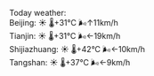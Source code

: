 Today weather:  
Beijing: ☀️   🌡️+31°C 🌬️↑11km/h  
Tianjin: ☀️   🌡️+31°C 🌬️←19km/h  
Shijiazhuang: ☀️   🌡️+42°C 🌬️←10km/h  
Tangshan: ☀️   🌡️+37°C 🌬️←9km/h  

